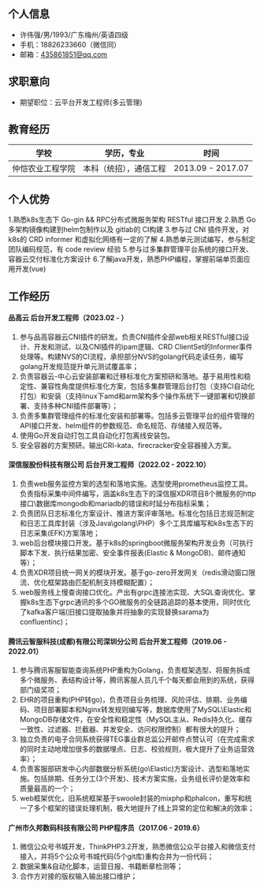 ## 个人信息

- 许伟强/男/1993/广东梅州/英语四级  
- 手机：18826233660（微信同）  
- 邮箱：435861851@qq.com

## 求职意向

- 期望职位：云平台开发工程师(多云管理)

## 教育经历

| 学校         | 学历，专业     | 时间              |
| ------------ | -------------- | ----------------- |
| 仲恺农业工程学院 | 本科（统招），通信工程 | 2013.09 - 2017.07 |

## 个人优势

1.熟悉k8s生态下 Go-gin && RPC分布式微服务架构 RESTful  接口开发
2.熟悉 Go多架构镜像构建到helm包制作以及 gitlab的 CI构建
3.参与过 CNI  插件开发，对k8s的 CRD informer  和虚拟化网络有一定的了解
4.熟悉单元测试编写，参与制定团队编码规范，有 code review  经验
5.参与过多集群管理平台系统的接口开发、容器云交付标准化方案设计
6.了解java开发，熟悉PHP编程，掌握前端单页面应用开发(vue)

## 工作经历

#### 品高云 后台开发工程师（2023.02 - ）

1. 参与品高容器云CNI插件的研发。负责CNI插件全部web相关RESTful接口设计、开发和测试、以及CNI插件的ipam逻辑、CRD ClientSet的Informer事件处理等。构建NVS的CI流程，承担部分NVS的golang代码走读任务，编写golang开发规范提升单元测试覆盖率；
2. 负责容器云-中心云安装部署和迁移标准化方案预研和落地。基于易用性和稳定性、兼容性角度提供标准化方案，包括多集群管理后台打包（支持CI自动化打包）和安装（支持linux下amd和arm架构多个操作系统下一键部署和切换部署、支持多种CNI插件部署等）；
3. 负责多集群管理组件的标准化安装和部署等。包括多云管理平台的组件管理的API接口开发、helm组件的参数规范、命名规范、存储接入规范等。
4. 使用Go开发自动打包工具自动化打包离线安装包。
5. 安全容器的方案预研。输出CRI-kata、firecracker安全容器接入方案。

#### 深信服股份科技有限公司 后台开发工程师（2022.02 - 2022.10）

1. 负责web服务监控方案的选型和落地实施。选型使用prometheus监控工具。负责指标采集中间件编写，涵盖k8s生态下的深信服XDR项目8个微服务的http接口\数据库mongodb和mariadb的错误和时延分布指标采集；
2. 负责团队日志标准化方案设计、推进方案评审落地。标准化包括日志规范制定和日志工具库封装（涉及Java\golang\PHP）多个工具库编写和k8s生态下的日志采集(EFK)方案落地；
3. web后台模块接口开发。基于k8s的springboot微服务架构开发业务（可执行脚本下发、执行结果加密、安全事件报表(Elastic & MongoDB)、邮件通知等）；
4. 负责XDR项目统一网关的模块开发。基于go-zero开发网关（redis滑动窗口限流、优化框架路由匹配机制支持模糊配置）；
5. web服务线上慢查询接口优化。产出有grpc连接池实现、大SQL查询优化、掌握k8s生态下grpc通讯的多个GO微服务的全链路追踪的基本使用，同时优化了kafka客户端(旧接口提取抽象并将抽象的实现替换sarama为confluentinc)；

#### 腾讯云智服科技(成都)有限公司深圳分公司 后台开发工程师（2019.06 - 2022.01）
1. 参与腾讯客服智能查询系统PHP重构为Golang，负责框架选型、将服务拆成多个微服务、表结构设计等，腾讯客服人员几千个每天都会用到的系统，获得部门级奖项；
2. EHR的项目重构(PHP转go)，负责项目业务梳理、风险评估、排期、业务编码、项目部署脚本和Nginx转发规则编写等，数据库使用了MySQL\Elastic和MongoDB存储文件，在安全性和稳定性（MySQL主从、Redis持久化、缓存一致性、过滤器、拦截器、并发安全、访问权限控制）都有很大的提升；
3. 独立负责的电子合同系统获得TEG事业群总监公开邮件点赞认可（在完成需求的同时主动地增加很多的数据埋点、日志、校验规则，极大提升了业务运营效率）；
4. 负责客服部研发中心内部数据分析系统(go\Elastic)方案设计、选型和落地实施。包括排期、任务分工(3个开发)、技术方案实施，业务组长评价是效率和质量最高的一个；
5. web框架优化，旧系统框架基于swoole封装的mixphp和phalcon，重写和统一了多个框架的错误处理机制，极大地提升了线上异常的定位和解决的效率；

#### 广州市久邦数码科技有限公司 PHP程序员（2017.06 - 2019.6）
1. 微信公众号书城开发，ThinkPHP3.2开发，熟悉微信公众平台接入和微信支付接入，并将5个公众号书城代码(5个git库)重构合并为一份代码；
2. 数据采集&自动化脚本，运营日报、书籍断章检测等；
3. 合作方对接的版权输入输出接口维护；